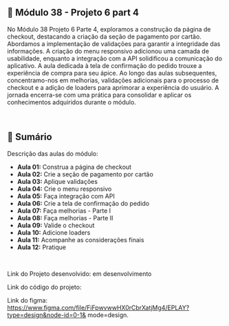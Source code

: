 ## 📌 Módulo 38 - Projeto 6 part 4
No Módulo 38 Projeto 6 Parte 4, exploramos a construção da página de checkout, destacando a criação da seção de pagamento por cartão. Abordamos a implementação de validações para garantir a integridade das informações. A criação do menu responsivo adicionou uma camada de usabilidade, enquanto a integração com a API solidificou a comunicação do aplicativo. A aula dedicada à tela de confirmação do pedido trouxe a experiência de compra para seu ápice. Ao longo das aulas subsequentes, concentramo-nos em melhorias, validações adicionais para o processo de checkout e a adição de loaders para aprimorar a experiência do usuário. A jornada encerra-se com uma prática para consolidar e aplicar os conhecimentos adquiridos durante o módulo.

<br>

## 📎 Sumário
Descrição das aulas do módulo:
- **Aula 01:** Construa a página de checkout
- **Aula 02:** Crie a seção de pagamento por cartão
- **Aula 03:** Aplique validações
- **Aula 04:** Crie o menu responsivo
- **Aula 05:** Faça integração com API
- **Aula 06:** Crie a tela de confirmação do pedido
- **Aula 07:** Faça melhorias - Parte I
- **Aula 08:** Faça melhorias - Parte II
- **Aula 09:** Valide o checkout
- **Aula 10:** Adicione loaders
- **Aula 11:** Acompanhe as considerações finais
- **Aula 12:** Pratique

<br>

Link do Projeto desenvolvido: em desenvolvimento

Link do código do projeto: 

Link do figma: https://www.figma.com/file/FiFpwvwwHX0rCbrXatjMg4/EPLAY?type=design&node-id=0-1& mode=design.
